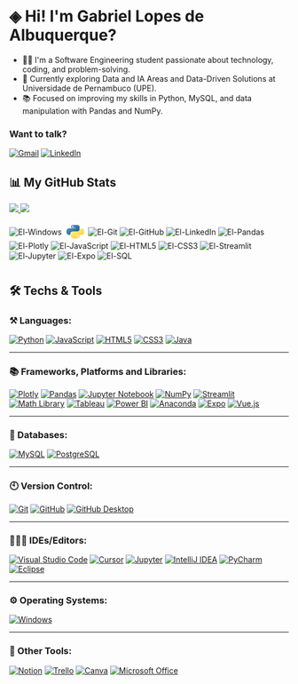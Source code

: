 # ◈ Hi! I'm Gabriel Lopes de Albuquerque? 

- 👨‍💻 I'm a Software Engineering student passionate about technology, coding, and problem-solving.
- 🚀 Currently exploring Data and IA Areas and Data-Driven Solutions at Universidade de Pernambuco (UPE).
- 📚 Focused on improving my skills in Python, MySQL, and data manipulation with Pandas and NumPy.

### Want to talk?  
<a href="mailto:gabriel.lopes@example.com"><img src="https://img.shields.io/badge/-Gmail-D14836?style=for-the-badge&logo=gmail&logoColor=white" alt="Gmail"></a>
<a href="https://www.linkedin.com/in/gabriel-lopes-de-albuquerque-658a8317b/"><img src="https://img.shields.io/badge/-LinkedIn-0077B5?style=for-the-badge&logo=linkedin&logoColor=white" alt="LinkedIn"></a>

## 📊 My GitHub Stats

<div>
  <a href="https://github.com/gabriellopes-eng">
    <img height="180em" src="https://github-readme-stats.vercel.app/api?username=gabriellopes-eng&show_icons=true&theme=dracula&include_all_commits=true&count_private=true"/>
    <img height="180em" src="https://github-readme-stats.vercel.app/api/top-langs/?username=gabriellopes-eng&layout=compact&langs_count=16&theme=dracula"/>
  </a>
</div>

<div style="display: inline_block"><br>
    <img align="center" alt="El-Windows" height="30" width="40" src="https://cdn.jsdelivr.net/gh/devicons/devicon@latest/icons/windows11/windows11-original.svg">
  <img align="center" alt="El-Python" height="30" width="40" src="https://raw.githubusercontent.com/devicons/devicon/master/icons/python/python-original.svg">
  <img align="center" alt="El-Git" height="30" width="40" src="https://cdn.jsdelivr.net/gh/devicons/devicon@latest/icons/git/git-original.svg">
  <img align="center" alt="El-GitHub" height="30" width="40" src="https://cdn.jsdelivr.net/gh/devicons/devicon@latest/icons/github/github-original.svg">
  <img align="center" alt="El-LinkedIn" height="30" width="40" src="https://cdn.jsdelivr.net/gh/devicons/devicon@latest/icons/linkedin/linkedin-original.svg">
  <img align="center" alt="El-Pandas" height="30" width="40" src="https://cdn.jsdelivr.net/gh/devicons/devicon@latest/icons/pandas/pandas-original-wordmark.svg">
  <img align="center" alt="El-Plotly" height="30" width="40" src="https://cdn.jsdelivr.net/gh/devicons/devicon@latest/icons/plotly/plotly-original.svg">
  <img align="center" alt="El-JavaScript" height="30" width="40" src="https://cdn.jsdelivr.net/gh/devicons/devicon@latest/icons/javascript/javascript-original.svg">
  <img align="center" alt="El-HTML5" height="30" width="40" src="https://cdn.jsdelivr.net/gh/devicons/devicon@latest/icons/html5/html5-original.svg">
  <img align="center" alt="El-CSS3" height="30" width="40" src="https://cdn.jsdelivr.net/gh/devicons/devicon@latest/icons/css3/css3-original.svg">
  <img align="center" alt="El-Streamlit" height="30" width="40" src="https://cdn.jsdelivr.net/gh/devicons/devicon@latest/icons/streamlit/streamlit-original.svg">
  <img align="center" alt="El-Jupyter" height="30" width="40" src="https://cdn.jsdelivr.net/gh/devicons/devicon@latest/icons/jupyter/jupyter-original.svg">
  <img align="center" alt="El-Expo" height="30" width="40" src="https://cdn.jsdelivr.net/gh/devicons/devicon@latest/icons/expo/expo-original.svg">
  <img align="center" alt="El-SQL" height="30" width="40" src="https://cdn.jsdelivr.net/gh/devicons/devicon@latest/icons/mysql/mysql-original.svg">
</div>


#

## 🛠️ Techs & Tools

### ⚒️ Languages:
<a href="#"><img src="https://img.shields.io/badge/-Python-3776AB?style=for-the-badge&logo=python&logoColor=white" alt="Python"></a>
<a href="#"><img src="https://img.shields.io/badge/-JavaScript-F7DF1E?style=for-the-badge&logo=javascript&logoColor=000" alt="JavaScript"></a>
<a href="#"><img src="https://img.shields.io/badge/-HTML5-E34F26?style=for-the-badge&logo=html5&logoColor=white" alt="HTML5"></a>
<a href="#"><img src="https://img.shields.io/badge/-CSS3-1572B6?style=for-the-badge&logo=css3&logoColor=white" alt="CSS3"></a>
<a href="#"><img src="https://img.shields.io/badge/-Java-F80000?style=for-the-badge&logo=java&logoColor=white" alt="Java"></a>

---

### 📚 Frameworks, Platforms and Libraries:
<a href="#"><img src="https://img.shields.io/badge/-Plotly-3F4F75?style=for-the-badge&logo=plotly&logoColor=white" alt="Plotly"></a>
<a href="#"><img src="https://img.shields.io/badge/-Pandas-150458?style=for-the-badge&logo=pandas&logoColor=white" alt="Pandas"></a>
<a href="#"><img src="https://img.shields.io/badge/-Jupyter%20Notebook-F37626?style=for-the-badge&logo=jupyter&logoColor=white" alt="Jupyter Notebook"></a>
<a href="#"><img src="https://img.shields.io/badge/-NumPy-013243?style=for-the-badge&logo=numpy&logoColor=white" alt="NumPy"></a>
<a href="#"><img src="https://img.shields.io/badge/-Streamlit-FF4B4B?style=for-the-badge&logo=streamlit&logoColor=white" alt="Streamlit"></a>
<a href="#"><img src="https://img.shields.io/badge/-Math-6C3483?style=for-the-badge&logo=python&logoColor=white" alt="Math Library"></a>
<a href="#"><img src="https://img.shields.io/badge/-Tableau-E97627?style=for-the-badge&logo=tableau&logoColor=white" alt="Tableau"></a>
<a href="#"><img src="https://img.shields.io/badge/-Power%20BI-F2C811?style=for-the-badge&logo=powerbi&logoColor=black" alt="Power BI"></a>
<a href="#"><img src="https://img.shields.io/badge/-Anaconda-44A833?style=for-the-badge&logo=anaconda&logoColor=white" alt="Anaconda"></a>
<a href="#"><img src="https://img.shields.io/badge/-Expo-000000?style=for-the-badge&logo=expo&logoColor=white" alt="Expo"></a>
<a href="#"><img src="https://img.shields.io/badge/-Vue.js-4FC08D?style=for-the-badge&logo=vuedotjs&logoColor=white" alt="Vue.js"></a>


---

### 💾 Databases:
<a href="#"><img src="https://img.shields.io/badge/-MySQL-005C84?style=for-the-badge&logo=mysql&logoColor=white" alt="MySQL"></a>
<a href="#"><img src="https://img.shields.io/badge/-PostgreSQL-336791?style=for-the-badge&logo=postgresql&logoColor=white" alt="PostgreSQL"></a>

---

### 🕙 Version Control:
<a href="#"><img src="https://img.shields.io/badge/-Git-F05032?style=for-the-badge&logo=git&logoColor=white" alt="Git"></a>
<a href="#"><img src="https://img.shields.io/badge/-GitHub-181717?style=for-the-badge&logo=github&logoColor=white" alt="GitHub"></a>
<a href="#"><img src="https://img.shields.io/badge/-GitHub%20Desktop-6f42c1?style=for-the-badge&logo=github&logoColor=white" alt="GitHub Desktop"></a>

---

### 🧑🏻‍💻 IDEs/Editors:
<a href="#"><img src="https://img.shields.io/badge/-Visual%20Studio%20Code-0078D7?style=for-the-badge&logo=visual-studio-code&logoColor=white" alt="Visual Studio Code"></a>
<a href="#"><img src="https://img.shields.io/badge/-Cursor-3A3A3A?style=for-the-badge&logo=cursor&logoColor=white" alt="Cursor"></a>
<a href="#"><img src="https://img.shields.io/badge/-Jupyter-F37626?style=for-the-badge&logo=jupyter&logoColor=white" alt="Jupyter"></a>
<a href="#"><img src="https://img.shields.io/badge/-IntelliJ%20IDEA-000000?style=for-the-badge&logo=intellij-idea&logoColor=white" alt="IntelliJ IDEA"></a>
<a href="#"><img src="https://img.shields.io/badge/-PyCharm-000000?style=for-the-badge&logo=pycharm&logoColor=white" alt="PyCharm"></a>
<a href="#"><img src="https://img.shields.io/badge/-Eclipse-2C2255?style=for-the-badge&logo=eclipse&logoColor=white" alt="Eclipse"></a>

---

### ⚙️ Operating Systems:
<a href="#"><img src="https://img.shields.io/badge/-Windows-0078D6?style=for-the-badge&logo=windows&logoColor=white" alt="Windows"></a>

---

### 👜 Other Tools: 
<a href="#"><img src="https://img.shields.io/badge/-Notion-000000?style=for-the-badge&logo=notion&logoColor=white" alt="Notion"></a>
<a href="#"><img src="https://img.shields.io/badge/-Trello-0052CC?style=for-the-badge&logo=trello&logoColor=white" alt="Trello"></a>
<a href="#"><img src="https://img.shields.io/badge/-Canva-00C4CC?style=for-the-badge&logo=canva&logoColor=white" alt="Canva"></a>
<a href="#"><img src="https://img.shields.io/badge/-Microsoft%20Office-D83B01?style=for-the-badge&logo=microsoft-office&logoColor=white" alt="Microsoft Office"></a>







